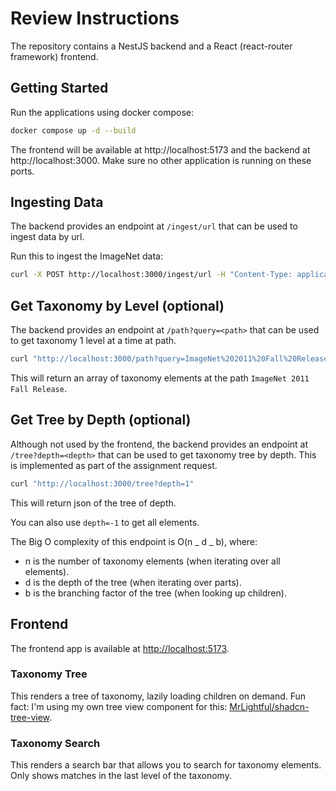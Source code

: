 # Review Instructions

The repository contains a NestJS backend and a React (react-router framework) frontend.

## Getting Started

Run the applications using docker compose:

```bash
docker compose up -d --build
```

The frontend will be available at http://localhost:5173 and the backend at http://localhost:3000.
Make sure no other application is running on these ports.

## Ingesting Data

The backend provides an endpoint at `/ingest/url` that can be used to ingest data by url.

Run this to ingest the ImageNet data:

```bash
curl -X POST http://localhost:3000/ingest/url -H "Content-Type: application/json" -d '{"url": "https://raw.githubusercontent.com/tzutalin/ImageNet_Utils/refs/heads/master/detection_eval_tools/structure_released.xml"}'
```

## Get Taxonomy by Level (optional)

The backend provides an endpoint at `/path?query=<path>` that can be used to get taxonomy 1 level at a time at path.

```bash
curl "http://localhost:3000/path?query=ImageNet%202011%20Fall%20Release"
```

This will return an array of taxonomy elements at the path `ImageNet 2011 Fall Release`.

## Get Tree by Depth (optional)

Although not used by the frontend, the backend provides an endpoint at `/tree?depth=<depth>` that can be used to get taxonomy tree by depth. This is implemented as part of the assignment request.

```bash
curl "http://localhost:3000/tree?depth=1"
```

This will return json of the tree of depth.

You can also use `depth=-1` to get all elements.

The Big O complexity of this endpoint is O(n _ d _ b), where:

- n is the number of taxonomy elements (when iterating over all elements).
- d is the depth of the tree (when iterating over parts).
- b is the branching factor of the tree (when looking up children).

## Frontend

The frontend app is available at [http://localhost:5173](http://localhost:5173).

### Taxonomy Tree

This renders a tree of taxonomy, lazily loading children on demand.
Fun fact: I'm using my own tree view component for this: [MrLightful/shadcn-tree-view](https://github.com/MrLightful/shadcn-tree-view).

### Taxonomy Search

This renders a search bar that allows you to search for taxonomy elements.
Only shows matches in the last level of the taxonomy.
